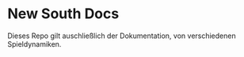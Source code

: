 # New South Docs

Dieses Repo gilt auschließlich der Dokumentation, von verschiedenen Spieldynamiken.
